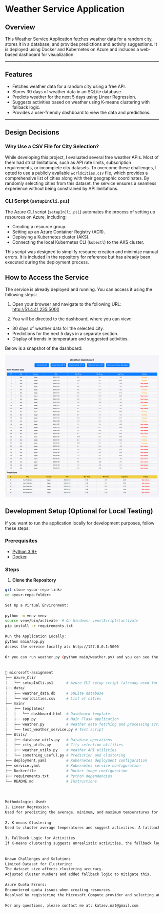 # Weather Service Application

## Overview

This Weather Service Application fetches weather data for a random city, stores it in a database, and provides predictions and activity suggestions. It is deployed using Docker and Kubernetes on Azure and includes a web-based dashboard for visualization.

---

## Features

- Fetches weather data for a random city using a free API.
- Stores 30 days of weather data in an SQLite database.
- Predicts weather for the next 5 days using Linear Regression.
- Suggests activities based on weather using K-means clustering with fallback logic.
- Provides a user-friendly dashboard to view the data and predictions.

---
## Design Decisions

### Why Use a CSV File for City Selection?

While developing this project, I evaluated several free weather APIs. Most of them had strict limitations, such as API rate limits, subscription requirements, or incomplete city datasets. To overcome these challenges, I opted to use a publicly available `worldcities.csv` file, which provides a comprehensive list of cities along with their geographic coordinates. By randomly selecting cities from this dataset, the service ensures a seamless experience without being constrained by API limitations.

### CLI Script (`setupInCli.ps1`)

The Azure CLI script (`setupInCli.ps1`) automates the process of setting up resources on Azure, including:

- Creating a resource group.
- Setting up an Azure Container Registry (ACR).
- Deploying a Kubernetes cluster (AKS).
- Connecting the local Kubernetes CLI (`kubectl`) to the AKS cluster.

This script was designed to simplify resource creation and minimize manual errors. It is included in the repository for reference but has already been executed during the deployment process.


## How to Access the Service

The service is already deployed and running. You can access it using the following steps:

1. Open your browser and navigate to the following URL:
   http://51.4.41.235:5000

2. You will be directed to the dashboard, where you can view:

- 30 days of weather data for the selected city.
- Predictions for the next 5 days in a separate section.
- Display of trends in temperature and suggested activities.

Below is a snapshot of the dashboard:

![Dashboard Snapshot](images/dashboard_snapshot.png)

## Development Setup (Optional for Local Testing)

If you want to run the application locally for development purposes, follow these steps:

### Prerequisites

- [Python 3.9+](https://www.python.org/downloads/)
- [Docker](https://www.docker.com/)

### Steps

1. **Clone the Repository**

```bash
git clone <your-repo-link>
cd <your-repo-folder>

Set Up a Virtual Environment:

python -m venv venv
source venv/bin/activate  # On Windows: venv\Scripts\activate
pip install -r requirements.txt

Run the Application Locally:
python main/app.py
Access the service locally at: http://127.0.0.1:5000

Or you can run weather.py (python main/weather.py) and you can see the result in SQlite by uploading the weather_data.db from the data folder.


📂 microsoft-assignment
├── Azure_Cli/
│   └── setupInCli.ps1      # Azure CLI setup script (already used for setup)
├── data/
│   ├── weather_data.db     # SQLite database
│   └── worldcities.csv     # List of cities
├── main/
│   ├── templates/
│   │   └── dashboard.html  # Dashboard template
│   ├── app.py              # Main Flask application
│   ├── weather.py          # Weather data fetching and processing script
│   └── test_weather_service.py # Test script
├── Utils/
│   ├── database_utils.py   # Database operations
│   ├── city_utils.py       # City selection utilities
│   ├── weather_utils.py    # Weather API utilities
│   └── something_useful.py # Prediction and clustering
├── deployment.yaml         # Kubernetes deployment configuration
├── service.yaml            # Kubernetes service configuration
├── Dockerfile              # Docker image configuration
├── requirements.txt        # Python dependencies
└── README.md               # Instructions



Methodologies Used:
1. Linear Regression
Used for predicting the average, minimum, and maximum temperatures for the next 5 days.

2. K-means Clustering
Used to cluster average temperatures and suggest activities. A fallback logic is implemented to ensure realistic activity suggestions.

3. Fallback Logic for Activities
If K-means clustering suggests unrealistic activities, the fallback logic assigns activities based on predefined temperature ranges.


Known Challenges and Solutions
Limited Dataset for Clustering:
The dataset size affects clustering accuracy.
Adjusted cluster numbers and added fallback logic to mitigate this.

Azure Quota Errors:
Encountered quota issues when creating resources.
Resolved by registering the Microsoft.Compute provider and selecting an appropriate region.

For any questions, please contact me at: kataev.nat@gmail.com
